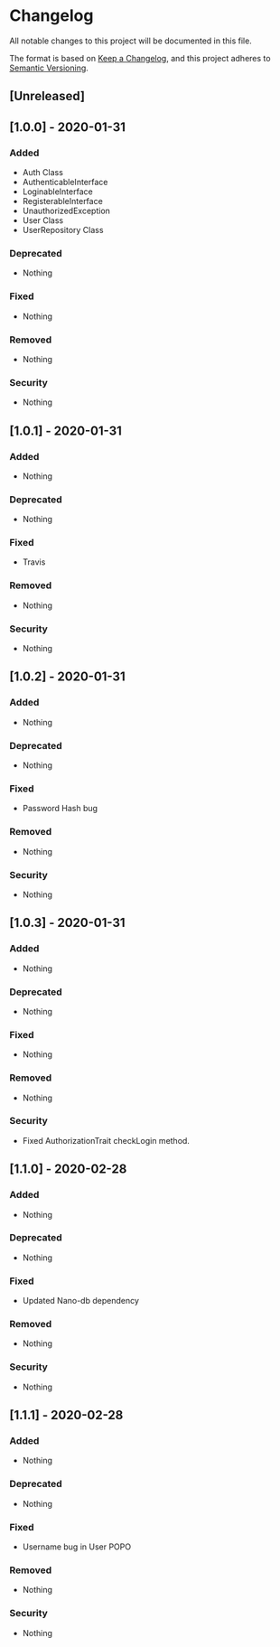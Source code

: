 # Changelog
All notable changes to this project will be documented in this file.

The format is based on [Keep a Changelog](https://keepachangelog.com/en/1.0.0/),
and this project adheres to [Semantic Versioning](https://semver.org/spec/v2.0.0.html).

## [Unreleased]

## [1.0.0] - 2020-01-31

### Added
- Auth Class
- AuthenticableInterface
- LoginableInterface
- RegisterableInterface
- UnauthorizedException
- User Class
- UserRepository Class

### Deprecated
- Nothing

### Fixed
- Nothing

### Removed
- Nothing

### Security
- Nothing


## [1.0.1] - 2020-01-31

### Added
- Nothing

### Deprecated
- Nothing

### Fixed
- Travis

### Removed
- Nothing

### Security
- Nothing

## [1.0.2] - 2020-01-31

### Added
- Nothing

### Deprecated
- Nothing

### Fixed
- Password Hash bug

### Removed
- Nothing

### Security
- Nothing

## [1.0.3] - 2020-01-31

### Added
- Nothing

### Deprecated
- Nothing

### Fixed
- Nothing

### Removed
- Nothing

### Security
- Fixed AuthorizationTrait checkLogin method.

## [1.1.0] - 2020-02-28

### Added
- Nothing

### Deprecated
- Nothing

### Fixed
- Updated Nano-db dependency

### Removed
- Nothing

### Security
- Nothing

## [1.1.1] - 2020-02-28

### Added
- Nothing

### Deprecated
- Nothing

### Fixed
- Username bug in User POPO

### Removed
- Nothing

### Security
- Nothing
